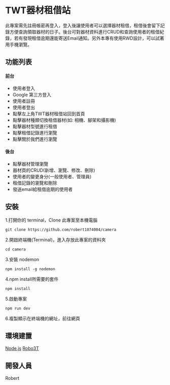 # TWT器材租借站
此專案需先註冊帳密再登入，登入後讓使用者可以選擇器材租借，租借後會留下記錄方便查詢領取器材的日子。後台可對器材資料進行CRUD和查詢使用者的租借紀錄，若有發現租借逾期還能寄送Email通知。另外本專有使用RWD設計，可以試著用手機瀏覽。

## 功能列表

#### 前台

* 使用者登入
* Google 第三方登入
* 使用者註冊
* 使用者登出
* 點擊左上角TWT器材租借站回到首頁
* 點擊器材種類切換租借器材(如: 相機、腳架和攝影機)
* 點擊器材型號進行租借
* 點擊租借記錄進行瀏覽
* 點擊關於我們進行瀏覽

#### 後台

* 點擊器材管理瀏覽
* 器材頁的CRUD(新增、瀏覽、修改、刪除)
* 使用者的變更身分(一般使用者、管理員)
* 租借記錄的瀏覽和刪除
* 發送email給租借逾期的使用者

## 安裝
 1.打開你的 terminal，Clone 此專案至本機電腦
      
    git clone https://github.com/robert1074004/camera
 2.開啟終端機(Terminal)，進入存放此專案的資料夾
 
    cd camera
 3.安裝 nodemon
 
    npm install -g nodemon
 4.npm install所需要的套件
 
    npm install  
 5.啟動專案
 
    npm run dev
 6.複製顯示在終端機的網址，前往網頁

## 環境建置
[Node.js](https://nodejs.org/en/)
[Robo3T](https://blog.robomongo.org/studio3t-free/)

## 開發人員
Robert

